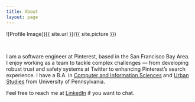 ```yaml
---
title: About
layout: page
---
```

![Profile Image]({{ site.url }}/{{ site.picture }})

<p style="padding-top:30px;">
I am a software engineer at Pinterest, based in the San Francisco Bay Area. I enjoy working as a team to tackle complex challenges — from developing robust trust and safety systems at Twitter to enhancing Pinterest’s search experience. I have a B.A. in <a href="http://www.cis.upenn.edu/index.php">Computer and Information Sciences</a> and <a href="https://www.sas.upenn.edu/urban/">Urban Studies</a> from University of Pennsylvania. 

Feel free to reach me at <a href="https://www.linkedin.com/in/soyoungprk/">LinkedIn</a> if you want to chat. 
</p>
